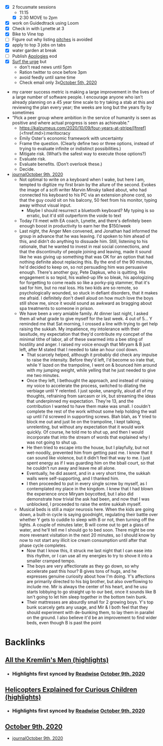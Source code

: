 - [x] 2 focusmate sessions
    - 11:15
    - [x] 2:30 MOVE to 2pm
- [x] work on Guidedtrack using Loom
- [x] Check in with Lynette at 3
- [x] Bike to Vine top
- [ ] Figure out why listing [pitches](<pitches.md>) is avoided
- [x] apply to top 3 jobs on tabs
- [x] water garden at break
- [ ] Publish [Apologies](<Apologies.md>) eod
- [x] [Surf the urge](<Surf the urge.md>) but 
    - don't read news until 5pm
    - Ration twitter to once before 3pm
    - avoid feedly until same time
    - Check email only 3x[October 5th, 2020](<October 5th, 2020.md>)
- my career success metric is making a large improvement in the lives of a large number of software people. I encourage anyone who isn’t already planning on a 45 year time scale to try taking a stab at this and reviewing the plan every year; the weeks are long but the years fly by sometimes 
- “Pick a peer group where ambition in the service of humanity is seen as positive and where actual progress is seen as achievable.”
    -  https://kalzumeus.com/2020/10/09/four-years-at-stripe/[fnref](<fnref.md>):meritocracy
    - Emily Oster's economic framework with uncertainty
    - Frame the question. (Clearly define two or three options, instead of trying to evaluate infinite or indistinct possibilities.)
    - Mitigate risk. (What’s the safest way to execute those options?)
    - Evaluate risk.
    - Evaluate benefits. (Don’t overlook these.)
    - Decide.
- [journal](<journal.md>)[October 9th, 2020](<October 9th, 2020.md>)
    - Not optimal to write on a keyboard when I wake, but here I am, tempted to digitize my first brain by the allure of the second. Evokes the image of a scifi writer Marvin Minsky talked about, who had connected his keyboard to his PC via an extension phone cord, so that the guy could sit on his balcony, 50 feet from his monitor, typing away without visual input.
        - Maybe I should resurrect a bluetooth keyboard? My typing is so erratic, but it'd still outperform the voide to text
    - Today I'll meet with EA coach, Lynette, and there's definitely been enough boost in productivity to earn her the $150/week
    - Last night, the Anger Men convened, and Jonathan had informed the group in advance that he was leaving. I'd spoken to him ahead of this, and didn't do anything to dissuade him. Still, listening to his rationale, that he wanted to invest in real social connections, and that the discontinuity of people joining and leaving, made it sound like he was giving up something that was OK for an option that had nothing definite about replacing this. By the end of the 90 minutes, he'd decided to keep on, so not persuading him was persuasive enough. There's another guy, Pete Dapkus, who is quitting. His engagement is so tepid, his walled-up life so bleak, his apologizing for forgetting to come reads so like a porky-pig stammer, that it's sad for him, but no real loss. His two kids are so remote, so psychologically wounded, so stuck in defiant disorders, that it makes me afraid. I definitely don't dwell aloud on how much love the boys still show me, since it would sound as awkward as bragging about spa treatments to someone in prison.
    - We have been a very amiable family. At dinner last night, I asked them all what grade to give myself for the last week. 4 out of 5... Y reminded me that Sat morning, I crossed a line with trying to get help raising the sukkah. My impatience, my intolerance with their lassitude, my expectation that they'd contribute my concpet of the minimal tithe of labor, all of these swarmed into a bee sting of hostility and anger. I raised my voice enough that Miryam & B just left, after M stated that I needed to take an hour cool down. 
        - That scarcely helped, although it probably did check any impulse to raise the intensity. Before they'd left, I'd become so irate that, while Y lazed on the trampoline, I went on & bounced him around with my jumping weight, while yelling that he just needed to give me two minutes.
        - Once they left, I bethought the approach, and instead of raising my voice to accelerate the process, switched to dilating the verbiage until Y relented. I just spoke, unangrily, aloud all of my thoughts, refraining from sarcasm or irk, but streaming the ideas that underpinned my expectation. They're 13, and the contribution I wanted to have them make was small. I couldn't complete the rest of the work without some help holding the wall up until I'd screwed in supporting screws. Blah blah, as Y tried to block me out and just lie on the trampoline, I kept talking, unrelenting, but without any expectation that it would work quickly. Of course, he told me to shut up, and then I would incorporate that into the stream of words that explained why I was not going to shut up.
        - He then tried to escape into the house, but I playfully, but not wet-noodily, prevented him from getting past me. I know that it can sound like violence, but it didn't feel that way to me. I just spent energy as if I was guarding him on the bball court, so that he couldn't run away and leave me all alone. 
        - Eventually, he did assent, and in a very short time, the sukkah walls were self-supporting, and I thanked him. 
        - I then proceeded to put in every single screw by myself, as I contemplated my place in the kingdom. I knew that I had blown the experience once Miryam boycotted, but I also did demonstrate how trivial the ask had been, and now that I was unblocked, I proceeded to raise the entire sukkah myself. 
    - Musical beds is still a major neurosis here. When the kids are going down, a built-in cycle is saying goodnight, regulating their battle over whether Y gets to cuddle to sleep with B or not, then turning off the lights. A couple of minutes later, B will come out to get a glass of water, and he'll tell me I should go to bed soon. There might be one more revenant visitation in the next 20 minutes, so I should know by now to not start any illicit ice cream consumption until after that phase cycle completes.
        - Now that I know this, it struck me last night that I can ease into this rhythm, or I can use all my energies to try to shove it into a smaller cramped tempo.
        - The boys are very affectionate as they go down, so why accelerate past this hour? B gives tons of hugs, and he expresses genuine curiosity about how I'm doing. Y's affections are primarily directed to his big brother, but also overflowing to include me. Mir is always the center of his heart, and he usu starts lobbying to go straight up to our bed, once it sounds like B isn't going to let him sleep together in the bottom twin bunk.
        - Their mattresses are absurdly small for 2 growing boys. Y's top bunk scarcely gets any usage, and Mir & I both feel that they should experiment with de-bunking them, to lay them in parallel on the ground. I also believe it'd be an improvement to find wider beds, even though B is past the point 

# Backlinks
## [All the Kremlin's Men (highlights)](<All the Kremlin's Men (highlights).md>)
- ### Highlights first synced by [Readwise](<Readwise.md>) [October 9th, 2020](<October 9th, 2020.md>)

## [Helicopters Explained for Curious Children (highlights)](<Helicopters Explained for Curious Children (highlights).md>)
- ### Highlights first synced by [Readwise](<Readwise.md>) [October 9th, 2020](<October 9th, 2020.md>)

## [October 9th, 2020](<October 9th, 2020.md>)
- [journal](<journal.md>)[October 9th, 2020](<October 9th, 2020.md>)

